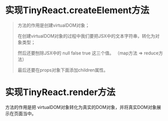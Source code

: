 # 实现TinyReact.createElement方法

> 方法的作用是创建virtualDOM对象；
>
> 在创建virtualDOM对象的过程中我们要把JSX中的文本字符串，转化为对象类型；
>
> 然后还要刨除JSX中的 null false true 这三个值。 （map方法 => reduce方法）
>
>  最后还要在props对象下面添加children属性。 

# 实现TinyReact.render方法

方法的作用是把 virtualDOM对象转化为真实的DOM对象，并将真实DOM对象展示在页面当中。